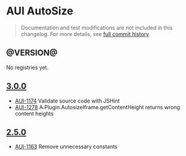 # AUI AutoSize

> Documentation and test modifications are not included in this changelog. For more details, see [full commit history](https://github.com/liferay/alloy-ui/commits/master/src/aui-autosize).

## @VERSION@

No registries yet.

## [3.0.0](https://github.com/liferay/alloy-ui/releases/tag/3.0.0)

* [AUI-1174](https://issues.liferay.com/browse/AUI-1174) Validate source code with JSHint
* [AUI-1278](https://issues.liferay.com/browse/AUI-1278) A.Plugin.AutosizeIframe.getContentHeight returns wrong content heights

## [2.5.0](https://github.com/liferay/alloy-ui/releases/tag/2.5.0)

* [AUI-1163](https://issues.liferay.com/browse/AUI-1163) Remove unnecessary constants